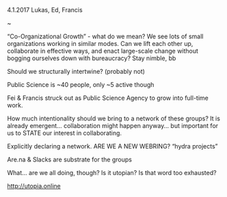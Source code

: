4.1.2017
Lukas, Ed, Francis

~

“Co-Organizational Growth” - what do we mean?
We see lots of small organizations working in similar modes. 
Can we lift each other up, collaborate in effective ways, and enact large-scale change without bogging ourselves down with bureaucracy? Stay nimble, bb

Should we structurally intertwine?
(probably not)

Public Science is ~40 people, only ~5 active though

Fei & Francis struck out as Public Science Agency to grow into full-time work. 

How much intentionality should we bring to a network of these groups? It is already emergent… collaboration might happen anyway… but important for us to STATE our interest in collaborating. 

Explicitly declaring a network. ARE WE A NEW WEBRING? 
“hydra projects”

Are.na & Slacks are substrate for the groups

What… are we all doing, though? 
Is it utopian? Is that word too exhausted?

http://utopia.online